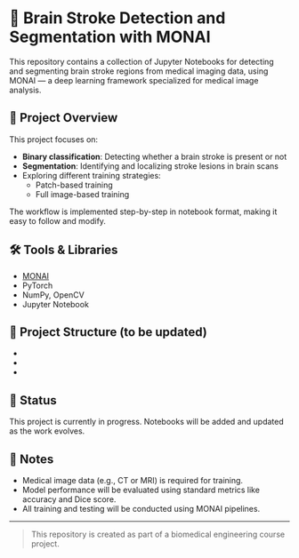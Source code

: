 # 🧠 Brain Stroke Detection and Segmentation with MONAI

This repository contains a collection of Jupyter Notebooks for detecting and segmenting brain stroke regions from medical imaging data, using MONAI — a deep learning framework specialized for medical image analysis.

## 📌 Project Overview
This project focuses on:
- **Binary classification**: Detecting whether a brain stroke is present or not  
- **Segmentation**: Identifying and localizing stroke lesions in brain scans  
- Exploring different training strategies:
  - Patch-based training  
  - Full image-based training

The workflow is implemented step-by-step in notebook format, making it easy to follow and modify.

## 🛠️ Tools & Libraries
- [MONAI](https://monai.io/)
- PyTorch
- NumPy, OpenCV
- Jupyter Notebook

## 📁 Project Structure (to be updated)
- 
- 
- 

## 🚧 Status
This project is currently in progress. Notebooks will be added and updated as the work evolves.  

## 📌 Notes
- Medical image data (e.g., CT or MRI) is required for training.
- Model performance will be evaluated using standard metrics like accuracy and Dice score.
- All training and testing will be conducted using MONAI pipelines.

---

> This repository is created as part of a biomedical engineering course project.
